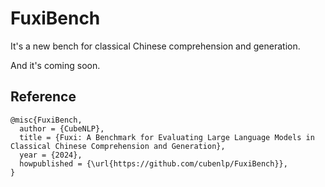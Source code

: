 # FuxiBench
It's a new bench for classical Chinese comprehension and generation.

And it's coming soon.

## Reference
```
@misc{FuxiBench,
  author = {CubeNLP},
  title = {Fuxi: A Benchmark for Evaluating Large Language Models in Classical Chinese Comprehension and Generation},
  year = {2024},
  howpublished = {\url{https://github.com/cubenlp/FuxiBench}},
}
